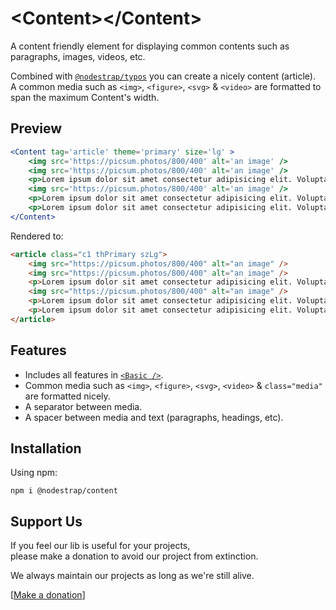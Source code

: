 # &lt;Content&gt;&lt;/Content&gt;
A content friendly element for displaying common contents such as paragraphs, images, videos, etc.

Combined with [`@nodestrap/typos`](https://www.npmjs.com/package/@nodestrap/typos) you can create a nicely content (article).  
A common media such as `<img>`, `<figure>`, `<svg>` & `<video>` are formatted to span the maximum Content's width.

## Preview

```jsx
<Content tag='article' theme='primary' size='lg' >
    <img src='https://picsum.photos/800/400' alt='an image' />
    <img src='https://picsum.photos/800/400' alt='an image' />
    <p>Lorem ipsum dolor sit amet consectetur adipisicing elit. Voluptatum harum ab illum nisi est distinctio delectus dolores</p>
    <img src='https://picsum.photos/800/400' alt='an image' />
    <p>Lorem ipsum dolor sit amet consectetur adipisicing elit. Voluptatum harum ab illum nisi est distinctio delectus dolores</p>
    <p>Lorem ipsum dolor sit amet consectetur adipisicing elit. Voluptatum harum ab illum nisi est distinctio delectus dolores</p>
</Content>
```
Rendered to:
```html
<article class="c1 thPrimary szLg">
    <img src="https://picsum.photos/800/400" alt="an image" />
    <img src="https://picsum.photos/800/400" alt="an image" />
    <p>Lorem ipsum dolor sit amet consectetur adipisicing elit. Voluptatum harum ab illum nisi est distinctio delectus dolores</p>
    <img src="https://picsum.photos/800/400" alt="an image" />
    <p>Lorem ipsum dolor sit amet consectetur adipisicing elit. Voluptatum harum ab illum nisi est distinctio delectus dolores</p>
    <p>Lorem ipsum dolor sit amet consectetur adipisicing elit. Voluptatum harum ab illum nisi est distinctio delectus dolores</p>
</article>
```

## Features
* Includes all features in [`<Basic />`](https://www.npmjs.com/package/@nodestrap/basic).
* Common media such as `<img>`, `<figure>`, `<svg>`, `<video>` & `class="media"` are formatted nicely.
* A separator between media.
* A spacer between media and text (paragraphs, headings, etc).

## Installation

Using npm:
```
npm i @nodestrap/content
```

## Support Us

If you feel our lib is useful for your projects,  
please make a donation to avoid our project from extinction.

We always maintain our projects as long as we're still alive.

[[Make a donation](https://ko-fi.com/heymarco)]
